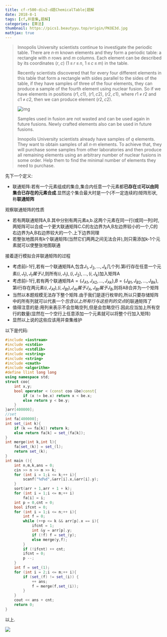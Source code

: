 ```yaml
---
title: cf-r500-div2-d题ChemicalTable|题解
date: 2018-8-1
tags: [cf,并查集,题解]
categories: [算法]
thumbnail: https://pics1.beautyyu.top/origin/PKOE3d.jpg
mathjax: true
---
```


> Innopolis University scientists continue to investigate the periodic table. There are *n*·*m* known elements and they form a periodic table: a rectangle with *n* rows and *m* columns. Each element can be described by its coordinates (*r*, *c*) (1 ≤ *r* ≤ *n*, 1 ≤ *c* ≤ *m*) in the table.
> 
> Recently  scientists discovered that for every four different elements in this  table that form a rectangle with sides parallel to the sides of the  table, if they have samples of three of the four elements, they can  produce a sample of the fourth element using nuclear fusion. So if we  have elements in positions (*r*1, *c*1), (*r*1, *c*2), (*r*2, *c*1), where *r*1 ≠ *r*2 and *c*1 ≠ *c*2, then we can produce element (*r*2, *c*2).
> 
> ![img](https://pics1.beautyyu.top/origin/origin.png) 
> 
> Samples  used in fusion are not wasted and can be used again in future fusions.  Newly crafted elements also can be used in future fusions.
> 
> Innopolis University scientists already have samples of *q* elements. They want to obtain samples of all *n*·*m*  elements. To achieve that, they will purchase some samples from other  laboratories and then produce all remaining elements using an arbitrary  number of nuclear fusions in some order. Help them to find the minimal  number of elements they need to purchase.

先下一个定义:

* 联通矩阵:若有一个元素组成的集合,集合内任意一个元素都**已存在**或**可以由同集合已存在的元素合成**.显然这个集合最大时是一个(不一定连续的)矩阵形状,称**联通矩阵**

观察联通矩阵的性质

* 若有两联通矩阵A,B.其中分别有两元素a,b.这两个元素在同一行(或同一列)时,两矩阵可以合成一个更大联通矩阵C.C的左边界为A,B左边界较小的一个,C的右边界为A,B右边界较大的一个.上下边界同理
* 若整张地图共有k个联通矩阵(当然它们两两之间无法合并),则只需添加k-1个元素就可以使整张地图联通

接着逐行模拟合并联通矩阵的过程

* 考虑前i-1行,若有一个联通矩阵A,包含$J_1,J_2,...,J_k$几个列.第i行存在任意一个元素$(i,J_t),J_t属于J$,则所有$(i,J_1),(i,J_2),...,(i,J_k)$加入矩阵A
* 考虑前i-1行,若有两个联通矩阵$A=\{J_{A1},J_{A2},...,J_{Ak}\}$,$B=\{J_{B1},J_{B2},...,J_{Bk}\}$,第i行存在两元素$(i,J_{At})$,$(i,J_{Bt})$,$J_{At}属于J_A,J_{Bt}属于J_B$,则将AB合并为一个矩阵
* 当然以本题规模无法存下整个矩阵.由于我们是逐行枚举的,所以只要存储矩阵中的所有列就可以代表一个*包含以上所有行与这些列的交点*的联通矩阵了
* 值得注意的是:用列来表示不会忽略空列,但是会忽略空行.因此应当加上所有空行的数量(显然在一个空行上任意添加一个元素就可以将整个行加入矩阵)
* 显然以上说的这些应该用并查集维护

以下是代码:

```c++
#include <iostream>
#include <cstdio>
#include <cstdlib>
#include <cstring>
#include <string>
#include <cmath>
#include <algorithm>
#define llint long long
using namespace std;
struct coo{
    int x,y;
    bool operator < (const coo &be)const{
        if (x != be.x) return x < be.x;
        else return y < be.y;
    }
}arr[400000];
//set
int fa[400000];
int set_(int k){
    if (k == fa[k]) return k;
    else return fa[k] = set_(fa[k]);
}
int merge(int k,int l){
    fa[set_(k)] = set_(l);
    return set_(k);
}
int main (){
    int n,m,k,ans = 0;
    cin >> n >> m >> k;
    for (int i = 1;i <= k;++ i){
        scanf("%d%d",&arr[i].x,&arr[i].y);
    }
    sort(arr + 1,arr + 1 + k);
    for (int i = 1;i <= m;++ i)
        fa[i] = i;
    int p = 0,cnt = 0;
    bool ifcnt = 0;
    for (int i = 1;i <= n;++ i){
        int f = 0;
        while (++p <= k && arr[p].x == i){
            ifcnt = 1;
            int &y = arr[p].y;
            if (!f) f = set_(y);
            else merge(y,f);
        }
        if (!ifcnt) ++ cnt;
        ifcnt = 0;
        p --;
    }
    int f = set_(1);
    for (int i = 2;i <= m;++ i){
        if (set_(f) != set_(i)) {
            ++ ans;
            f = merge(f,set_(i));
        }
    }
    cout << ans + cnt;
    return 0;
}
```

以上.

![](https://pics1.beautyyu.top/origin/PKOE3d.jpg)
